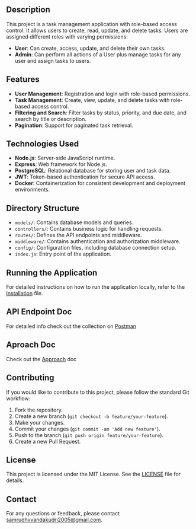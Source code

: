 ## Description

This project is a task management application with role-based access control. It allows users to create, read, update, and delete tasks. Users are assigned different roles with varying permissions:

- **User**: Can create, access, update, and delete their own tasks.
- **Admin**: Can perform all actions of a User plus manage tasks for any user and assign tasks to users.

## Features

- **User Management**: Registration and login with role-based permissions.
- **Task Management**: Create, view, update, and delete tasks with role-based access control.
- **Filtering and Search**: Filter tasks by status, priority, and due date, and search by title or description.
- **Pagination**: Support for paginated task retrieval.

## Technologies Used

- **Node.js**: Server-side JavaScript runtime.
- **Express**: Web framework for Node.js.
- **PostgreSQL**: Relational database for storing user and task data.
- **JWT**: Token-based authentication for secure API access.
- **Docker**: Containerization for consistent development and deployment environments.

## Directory Structure

- `models/`: Contains database models and queries.
- `controllers/`: Contains business logic for handling requests.
- `routes/`: Defines the API endpoints and middleware.
- `middleware/`: Contains authentication and authorization middleware.
- `config/`: Configuration files, including database connection setup.
- `index.js`: Entry point of the application.

## Running the Application

For detailed instructions on how to run the application locally, refer to the [Installation](Installation.md) file.

## API Endpoint Doc

For detailed info check out the collection on [Postman](https://www.postman.com/sam-wiz/workspace/gokapture/collection/34260692-aa450db0-3701-4d39-9e9d-7b620d11f5d3?action=share&creator=34260692)

## Aproach Doc

Check out the [Approach](Approach.md) doc

## Contributing

If you would like to contribute to this project, please follow the standard Git workflow:

1. Fork the repository.
2. Create a new branch (`git checkout -b feature/your-feature`).
3. Make your changes.
4. Commit your changes (`git commit -am 'Add new feature'`).
5. Push to the branch (`git push origin feature/your-feature`).
6. Create a new Pull Request.

## License

This project is licensed under the MIT License. See the [LICENSE](LICENSE) file for details.

## Contact

For any questions or feedback, please contact [samrudhvvandakudri2005@gmail.com](mailto:samrudhvvandakudri2005@gmail.com).
